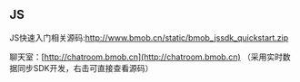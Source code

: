 
## JS

JS快速入门相关源码:[http://www.bmob.cn/static/bmob_jssdk_quickstart.zip
](http://www.bmob.cn/static/bmob_jssdk_quickstart.zip)

聊天室：[http://chatroom.bmob.cn](http://chatroom.bmob.cn) （采用实时数据同步SDK开发，右击可直接查看源码）



